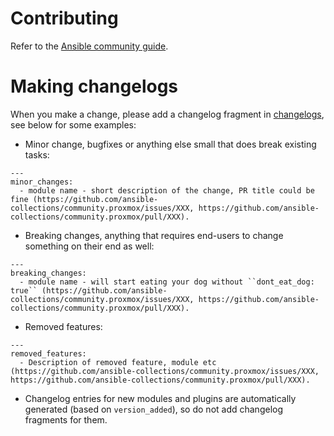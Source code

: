 <!--
Copyright (c) Ansible Project
GNU General Public License v3.0+ (see LICENSES/GPL-3.0-or-later.txt or https://www.gnu.org/licenses/gpl-3.0.txt)
SPDX-License-Identifier: GPL-3.0-or-later
-->

# Contributing

Refer to the [Ansible community guide](https://docs.ansible.com/ansible/devel/community/index.html).

# Making changelogs
When you make a change, please add a changelog fragment in [changelogs](changelogs), see below for some examples:

* Minor change, bugfixes or anything else small that does break existing tasks:
```
---
minor_changes:
  - module name - short description of the change, PR title could be fine (https://github.com/ansible-collections/community.proxmox/issues/XXX, https://github.com/ansible-collections/community.proxmox/pull/XXX).
```

* Breaking changes, anything that requires end-users to change something on their end as well:
```
---
breaking_changes:
  - module name - will start eating your dog without ``dont_eat_dog: true`` (https://github.com/ansible-collections/community.proxmox/issues/XXX, https://github.com/ansible-collections/community.proxmox/pull/XXX).
```

* Removed features:
```
---
removed_features:
  - Description of removed feature, module etc (https://github.com/ansible-collections/community.proxmox/issues/XXX, https://github.com/ansible-collections/community.proxmox/pull/XXX).
```

* Changelog entries for new modules and plugins are automatically generated (based on `version_added`), so do not add changelog fragments for them.
